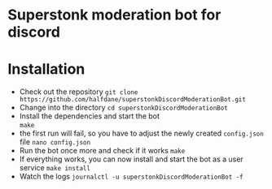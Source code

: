 # Superstonk moderation bot for discord

# Installation
- Check out the repository
    `git clone https://github.com/halfdane/superstonkDiscordModerationBot.git`
- Change into the directory
    `cd superstonkDiscordModerationBot`
- Install the dependencies and start the bot  
    `make`
- the first run will fail, so you have to adjust the newly created `config.json` file
    `nano config.json`
- Run the bot once more and check if it works
    `make`
- If everything works, you can now install and start the bot as a user service
    `make install`
- Watch the logs
    `journalctl -u superstonkDiscordModerationBot -f`


